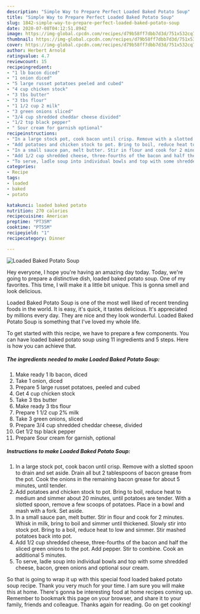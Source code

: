 ```yaml
---
description: "Simple Way to Prepare Perfect Loaded Baked Potato Soup"
title: "Simple Way to Prepare Perfect Loaded Baked Potato Soup"
slug: 1842-simple-way-to-prepare-perfect-loaded-baked-potato-soup
date: 2020-07-08T04:12:51.894Z
image: https://img-global.cpcdn.com/recipes/d79b58ff7dbb7d3d/751x532cq70/loaded-baked-potato-soup-recipe-main-photo.jpg
thumbnail: https://img-global.cpcdn.com/recipes/d79b58ff7dbb7d3d/751x532cq70/loaded-baked-potato-soup-recipe-main-photo.jpg
cover: https://img-global.cpcdn.com/recipes/d79b58ff7dbb7d3d/751x532cq70/loaded-baked-potato-soup-recipe-main-photo.jpg
author: Herbert Arnold
ratingvalue: 4.7
reviewcount: 15
recipeingredient:
- "1 lb bacon diced"
- "1 onion diced"
- "5 large russet potatoes peeled and cubed"
- "4 cup chicken stock"
- "3 tbs butter"
- "3 tbs flour"
- "1 1/2 cup 2 milk"
- "3 green onions sliced"
- "3/4 cup shredded cheddar cheese divided"
- "1/2 tsp black pepper"
- " Sour cream for garnish optional"
recipeinstructions:
- "In a large stock pot, cook bacon until crisp. Remove with a slotted spoon to drain and set aside. Drain all but 2 tablespoons of bacon grease from the pot. Cook the onions in the remaining bacon grease for about 5 minutes, until tender."
- "Add potatoes and chicken stock to pot. Bring to boil, reduce heat to medium and simmer about 20 minutes, until potatoes are tender. With a slotted spoon, remove a few scoops of potatoes. Place in a bowl and mash with a fork. Set aside."
- "In a small sauce pan, melt butter. Stir in flour and cook for 2 minutes. Whisk in milk, bring to boil and simmer until thickened. Slowly stir into stock pot. Bring to a boil, reduce heat to low and simmer. Stir mashed potatoes back into pot."
- "Add 1/2 cup shredded cheese, three-fourths of the bacon and half the sliced green onions to the pot. Add pepper. Stir to combine. Cook an additional 5 minutes."
- "To serve, ladle soup into individual bowls and top with some shredded cheese, bacon, green onions and optional sour cream."
categories:
- Recipe
tags:
- loaded
- baked
- potato

katakunci: loaded baked potato 
nutrition: 270 calories
recipecuisine: American
preptime: "PT35M"
cooktime: "PT55M"
recipeyield: "1"
recipecategory: Dinner

---
```



![Loaded Baked Potato Soup](https://img-global.cpcdn.com/recipes/d79b58ff7dbb7d3d/751x532cq70/loaded-baked-potato-soup-recipe-main-photo.jpg)

Hey everyone, I hope you're having an amazing day today. Today, we're going to prepare a distinctive dish, loaded baked potato soup. One of my favorites. This time, I will make it a little bit unique. This is gonna smell and look delicious.

Loaded Baked Potato Soup is one of the most well liked of recent trending foods in the world. It is easy, it's quick, it tastes delicious. It's appreciated by millions every day. They are nice and they look wonderful. Loaded Baked Potato Soup is something that I've loved my whole life.




To get started with this recipe, we have to prepare a few components. You can have loaded baked potato soup using 11 ingredients and 5 steps. Here is how you can achieve that.

<!--inarticleads1-->

##### The ingredients needed to make Loaded Baked Potato Soup:

1. Make ready 1 lb bacon, diced
1. Take 1 onion, diced
1. Prepare 5 large russet potatoes, peeled and cubed
1. Get 4 cup chicken stock
1. Take 3 tbs butter
1. Make ready 3 tbs flour
1. Prepare 1 1/2 cup 2% milk
1. Take 3 green onions, sliced
1. Prepare 3/4 cup shredded cheddar cheese, divided
1. Get 1/2 tsp black pepper
1. Prepare  Sour cream for garnish, optional




<!--inarticleads2-->

##### Instructions to make Loaded Baked Potato Soup:

1. In a large stock pot, cook bacon until crisp. Remove with a slotted spoon to drain and set aside. Drain all but 2 tablespoons of bacon grease from the pot. Cook the onions in the remaining bacon grease for about 5 minutes, until tender.
1. Add potatoes and chicken stock to pot. Bring to boil, reduce heat to medium and simmer about 20 minutes, until potatoes are tender. With a slotted spoon, remove a few scoops of potatoes. Place in a bowl and mash with a fork. Set aside.
1. In a small sauce pan, melt butter. Stir in flour and cook for 2 minutes. Whisk in milk, bring to boil and simmer until thickened. Slowly stir into stock pot. Bring to a boil, reduce heat to low and simmer. Stir mashed potatoes back into pot.
1. Add 1/2 cup shredded cheese, three-fourths of the bacon and half the sliced green onions to the pot. Add pepper. Stir to combine. Cook an additional 5 minutes.
1. To serve, ladle soup into individual bowls and top with some shredded cheese, bacon, green onions and optional sour cream.




So that is going to wrap it up with this special food loaded baked potato soup recipe. Thank you very much for your time. I am sure you will make this at home. There's gonna be interesting food at home recipes coming up. Remember to bookmark this page on your browser, and share it to your family, friends and colleague. Thanks again for reading. Go on get cooking!
